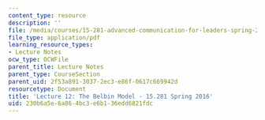 ```yaml
---
content_type: resource
description: ''
file: /media/courses/15-281-advanced-communication-for-leaders-spring-2016/230b6a5e6a864bc3e6b136edd6821fdc_MIT15_281S16_Lec12.pdf
file_type: application/pdf
learning_resource_types:
- Lecture Notes
ocw_type: OCWFile
parent_title: Lecture Notes
parent_type: CourseSection
parent_uid: 2f53a891-3037-2ec3-e86f-0617c669942d
resourcetype: Document
title: 'Lecture 12: The Belbin Model - 15.281 Spring 2016'
uid: 230b6a5e-6a86-4bc3-e6b1-36edd6821fdc
---
```

